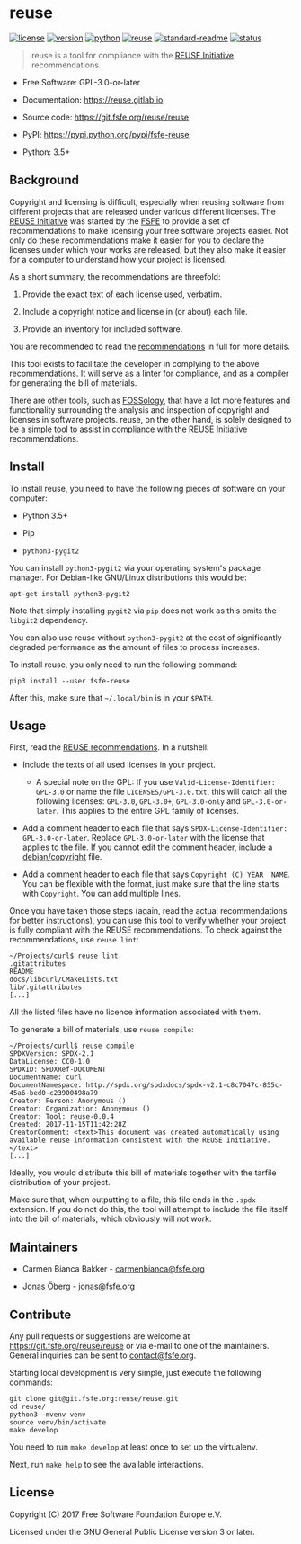 # reuse

[![license](https://img.shields.io/pypi/l/fsfe-reuse.svg)](https://www.gnu.org/licenses/gpl-3.0.html)
[![version](https://img.shields.io/pypi/v/fsfe-reuse.svg)](https://pypi.python.org/pypi/fsfe-reuse)
[![python](https://img.shields.io/pypi/pyversions/fsfe-reuse.svg)](https://pypi.python.org/pypi/fsfe-reuse)
[![reuse](https://reuse.software/badge/reuse-compliant.svg)](https://reuse.software/)
[![standard-readme](https://img.shields.io/badge/readme_style-standard-brightgreen.svg)](https://github.com/RichardLitt/standard-readme)
[![status](https://img.shields.io/pypi/status/fsfe-reuse.svg)](https://pypi.python.org/pypi/fsfe-reuse)

> reuse is a tool for compliance with the [REUSE
> Initiative](https://reuse.software/) recommendations.

- Free Software: GPL-3.0-or-later

- Documentation: <https://reuse.gitlab.io>

- Source code: <https://git.fsfe.org/reuse/reuse>

- PyPI: <https://pypi.python.org/pypi/fsfe-reuse>

- Python: 3.5+

## Background

Copyright and licensing is difficult, especially when reusing software from
different projects that are released under various different licenses.  The
[REUSE Initiative](https://reuse.software/) was started by the
[FSFE](https://fsfe.org) to provide a set of recommendations to make licensing
your free software projects easier.  Not only do these recommendations make it
easier for you to declare the licenses under which your works are released, but
they also make it easier for a computer to understand how your project is
licensed.

As a short summary, the recommendations are threefold:

1. Provide the exact text of each license used, verbatim.

2. Include a copyright notice and license in (or about) each file.

3. Provide an inventory for included software.

You are recommended to read the
[recommendations](https://reuse.software/practices/) in full for more details.

This tool exists to facilitate the developer in complying to the above
recommendations.  It will serve as a linter for compliance, and as a compiler
for generating the bill of materials.

There are other tools, such as [FOSSology](https://www.fossology.org/), that
have a lot more features and functionality surrounding the analysis and
inspection of copyright and licenses in software projects.  reuse, on the other
hand, is solely designed to be a simple tool to assist in compliance with the
REUSE Initiative recommendations.

## Install

To install reuse, you need to have the following pieces of software on your
computer:

- Python 3.5+

- Pip

- `python3-pygit2`

You can install `python3-pygit2` via your operating system's package
manager. For Debian-like GNU/Linux distributions this would be:

    apt-get install python3-pygit2

Note that simply installing `pygit2` via `pip` does not work as this omits
the `libgit2` dependency.

You can also use reuse without `python3-pygit2` at the cost of significantly
degraded performance as the amount of files to process increases.

To install reuse, you only need to run the following command:

    pip3 install --user fsfe-reuse

After this, make sure that `~/.local/bin` is in your `$PATH`.

## Usage

First, read the [REUSE recommendations](https://reuse.software/practices/).  In
a nutshell:

- Include the texts of all used licenses in your project.

  - A special note on the GPL: If you use `Valid-License-Identifier: GPL-3.0` or
    name the file `LICENSES/GPL-3.0.txt`, this will catch all the following
    licenses: `GPL-3.0`, `GPL-3.0+`, `GPL-3.0-only` and `GPL-3.0-or-later`.
    This applies to the entire GPL family of licenses.

- Add a comment header to each file that says `SPDX-License-Identifier:
  GPL-3.0-or-later`.  Replace `GPL-3.0-or-later` with the license that applies
  to the file.  If you cannot edit the comment header, include a
  [debian/copyright](https://www.debian.org/doc/packaging-manuals/copyright-format/1.0/)
  file.

- Add a comment header to each file that says `Copyright (C) YEAR  NAME`.  You
  can be flexible with the format, just make sure that the line starts with
  `Copyright`.  You can add multiple lines.

Once you have taken those steps (again, read the actual recommendations for
better instructions), you can use this tool to verify whether your project is
fully compliant with the REUSE recommendations.  To check against the
recommendations, use `reuse lint`:

    ~/Projects/curl$ reuse lint
    .gitattributes
    README
    docs/libcurl/CMakeLists.txt
    lib/.gitattributes
    [...]

All the listed files have no licence information associated with them.

To generate a bill of materials, use `reuse compile`:

    ~/Projects/curll$ reuse compile
    SPDXVersion: SPDX-2.1
    DataLicense: CC0-1.0
    SPDXID: SPDXRef-DOCUMENT
    DocumentName: curl
    DocumentNamespace: http://spdx.org/spdxdocs/spdx-v2.1-c8c7047c-855c-45a6-bed0-c23900498a79
    Creator: Person: Anonymous ()
    Creator: Organization: Anonymous ()
    Creator: Tool: reuse-0.0.4
    Created: 2017-11-15T11:42:28Z
    CreatorComment: <text>This document was created automatically using available reuse information consistent with the REUSE Initiative.</text>
    [...]

Ideally, you would distribute this bill of materials together with the tarfile
distribution of your project.

Make sure that, when outputting to a file, this file ends in the `.spdx`
extension.  If you do not do this, the tool will attempt to include the file
itself into the bill of materials, which obviously will not work.

## Maintainers

- Carmen Bianca Bakker - <carmenbianca@fsfe.org>

- Jonas Öberg - <jonas@fsfe.org>

## Contribute

Any pull requests or suggestions are welcome at
<https://git.fsfe.org/reuse/reuse> or via e-mail to one of the maintainers.
General inquiries can be sent to <contact@fsfe.org>.

Starting local development is very simple, just execute the following commands:

    git clone git@git.fsfe.org:reuse/reuse.git
    cd reuse/
    python3 -mvenv venv
    source venv/bin/activate
    make develop

You need to run `make develop` at least once to set up the virtualenv.

Next, run `make help` to see the available interactions.

## License

Copyright (C) 2017 Free Software Foundation Europe e.V.

Licensed under the GNU General Public License version 3 or later.
